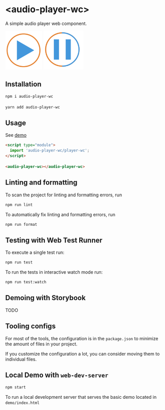# \<audio-player-wc>

A simple audio player web component.

<img src="./demo/play.png" alt="play button" width="23%">

<img src="./demo/pause.png" alt="pause button" width="25%">

## Installation

```bash
npm i audio-player-wc

yarn add audio-player-wc
```

## Usage
See [demo](./demo/index.html)

```html
<script type="module">
  import 'audio-player-wc/player-wc';
</script>

<audio-player-wc></audio-player-wc>
```

## Linting and formatting

To scan the project for linting and formatting errors, run

```bash
npm run lint
```

To automatically fix linting and formatting errors, run

```bash
npm run format
```

## Testing with Web Test Runner

To execute a single test run:

```bash
npm run test
```

To run the tests in interactive watch mode run:

```bash
npm run test:watch
```

## Demoing with Storybook

TODO


## Tooling configs

For most of the tools, the configuration is in the `package.json` to minimize the amount of files in your project.

If you customize the configuration a lot, you can consider moving them to individual files.

## Local Demo with `web-dev-server`

```bash
npm start
```

To run a local development server that serves the basic demo located in `demo/index.html`
